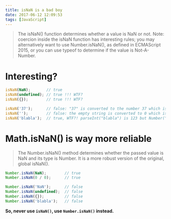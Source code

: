 ```yaml
---
title: isNaN is a bad boy
date: 2017-06-12 12:09:53
tags: [JavaScript]
---
```


> The isNaN() function determines whether a value is NaN or not. Note: coercion inside the isNaN function has interesting rules; you may alternatively want to use Number.isNaN(), as defined in ECMAScript 2015, or you can use typeof to determine if the value is Not-A-Number.


# Interesting?

```js
isNaN(NaN);       // true
isNaN(undefined); // true !!! WTF?
isNaN({});        // true !!! WTF?

isNaN('37');      // false: "37" is converted to the number 37 which is not NaN
isNaN('');        // false: the empty string is converted to 0 which is not NaN
isNaN('blabla');  // true, WTF?! parseInt("blabla") is 123 but Number("blabla") is NaN 
```

# Math.isNaN() is way more reliable

> The Number.isNaN() method determines whether the passed value is NaN and its type is Number. It is a more robust version of the original, global isNaN().

```js
Number.isNaN(NaN);        // true
Number.isNaN(0 / 0);      // true

Number.isNaN('NaN');      // false
Number.isNaN(undefined);  // false
Number.isNaN({});         // false
Number.isNaN('blabla');   // false
```

**So, never use `isNaN()`, use `Number.isNaN()` instead.**